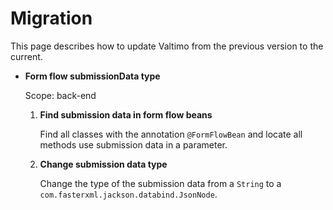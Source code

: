 # Migration

This page describes how to update Valtimo from the previous version to the current.

*   **Form flow submissionData type**

    Scope: back-end

    1.  **Find submission data in form flow beans**

        Find all classes with the annotation `@FormFlowBean` and locate all methods use submission data in a parameter.
    2.  **Change submission data type**

        Change the type of the submission data from a `String` to a `com.fasterxml.jackson.databind.JsonNode`.
